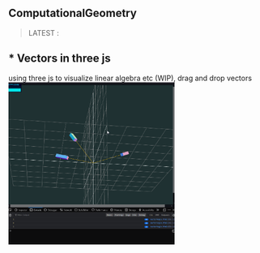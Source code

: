 ## ComputationalGeometry

>LATEST : 
## * Vectors in three js 

using three js to visualize linear algebra etc (WIP), drag and drop vectors 
<img src="https://github.com/deeprajbasu/ComputationalGeometry/blob/main/using3Js/vec3.gif" width="65%" align='left'>
